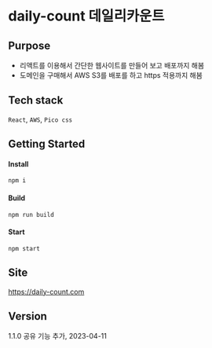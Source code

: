 # daily-count 데일리카운트

## Purpose
- 리액트를 이용해서 간단한 웹사이트를 만들어 보고 배포까지 해봄
- 도메인을 구매해서 AWS S3를 배포를 하고 https 적용까지 해봄

## Tech stack

`React`, `AWS`, `Pico css`

## Getting Started

#### Install
```
npm i
```
#### Build
```
npm run build
```
#### Start
```
npm start
```

## Site
https://daily-count.com

## Version
1.1.0 공유 기능 추가, 2023-04-11
